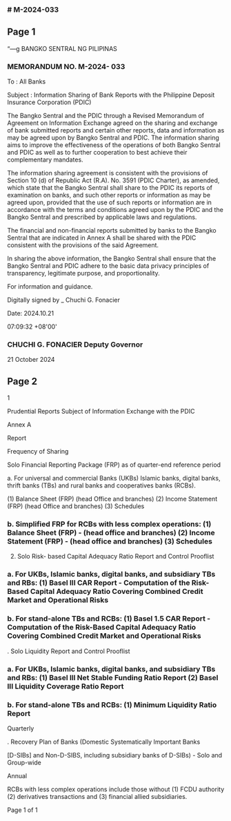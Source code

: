 ### # M-2024-033

## Page 1

“—g BANGKO SENTRAL NG PILIPINAS

### MEMORANDUM NO. M-2024- 033

To : All Banks

Subject : Information Sharing of Bank Reports with the Philippine Deposit Insurance Corporation (PDIC)

The Bangko Sentral and the PDIC through a Revised Memorandum of Agreement on Information Exchange agreed on the sharing and exchange of bank submitted reports and certain other reports, data and information as may be agreed upon by Bangko Sentral and PDIC. The information sharing aims to improve the effectiveness of the operations of both Bangko Sentral and PDIC as well as to further cooperation to best achieve their complementary mandates.

The information sharing agreement is consistent with the provisions of Section 10 (d) of Republic Act (R.A). No. 3591 (PDIC Charter), as amended, which state that the Bangko Sentral shall share to the PDIC its reports of examination on banks, and such other reports or information as may be agreed upon, provided that the use of such reports or information are in accordance with the terms and conditions agreed upon by the PDIC and the Bangko Sentral and prescribed by applicable laws and regulations.

The financial and non-financial reports submitted by banks to the Bangko Sentral that are indicated in Annex A shall be shared with the PDIC consistent with the provisions of the said Agreement.

In sharing the above information, the Bangko Sentral shall ensure that the Bangko Sentral and PDIC adhere to the basic data privacy principles of transparency, legitimate purpose, and proportionality.

For information and guidance.

Digitally signed by _ Chuchi G. Fonacier

Date: 2024.10.21

07:09:32 +08'00'

### CHUCHI G. FONACIER Deputy Governor

21 October 2024

## Page 2

1

Prudential Reports Subject of Information Exchange with the PDIC

Annex A

Report

Frequency of Sharing

Solo Financial Reporting Package (FRP) as of quarter-end reference period

a. For universal and commercial Banks (UKBs) Islamic banks, digital banks, thrift banks (TBs) and rural banks and cooperatives banks (RCBs).

(1) Balance Sheet (FRP) (head Office and branches) (2) Income Statement (FRP) (head Office and branches) (3) Schedules

### b. Simplified FRP for RCBs with less complex operations: (1) Balance Sheet (FRP) - (head office and branches) (2) Income Statement (FRP) - (head office and branches) (3) Schedules

2. Solo Risk- based Capital Adequacy Ratio Report and Control Prooflist

### a. For UKBs, Islamic banks, digital banks, and subsidiary TBs and RBs: (1) Basel III CAR Report - Computation of the Risk-Based Capital Adequacy Ratio Covering Combined Credit Market and Operational Risks

### b. For stand-alone TBs and RCBs: (1) Basel 1.5 CAR Report - Computation of the Risk-Based Capital Adequacy Ratio Covering Combined Credit Market and Operational Risks

. Solo Liquidity Report and Control Prooflist

### a. For UKBs, Islamic banks, digital banks, and subsidiary TBs and RBs: (1) Basel Ill Net Stable Funding Ratio Report (2) Basel III Liquidity Coverage Ratio Report

### b. For stand-alone TBs and RCBs: (1) Minimum Liquidity Ratio Report

Quarterly

. Recovery Plan of Banks (Domestic Systematically Important Banks

[D-SIBs] and Non-D-SIBS, including subsidiary banks of D-SIBs) - Solo and Group-wide

Annual

RCBs with less complex operations include those without (1) FCDU authority (2) derivatives transactions and (3) financial allied subsidiaries.

Page 1 of 1

